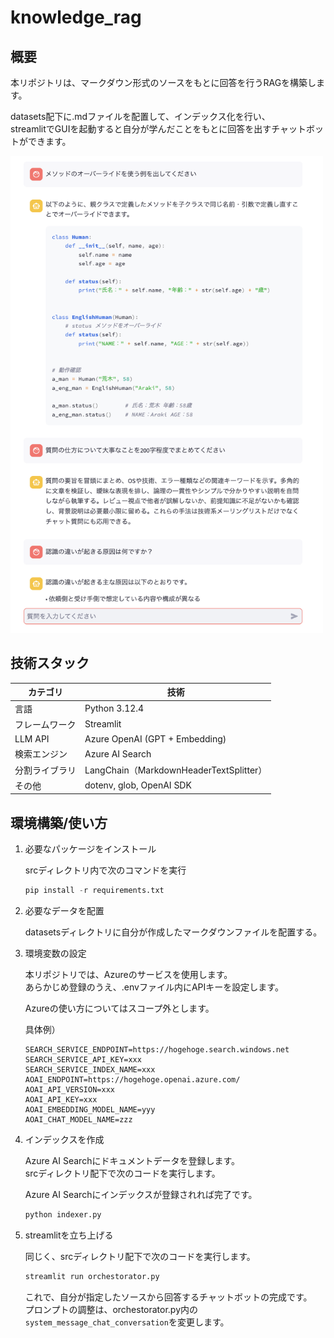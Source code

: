 # knowledge_rag

## 概要

本リポジトリは、マークダウン形式のソースをもとに回答を行うRAGを構築します。  

datasets配下に.mdファイルを配置して、インデックス化を行い、  
streamlitでGUIを起動すると自分が学んだことをもとに回答を出すチャットボットができます。

<img src="images/demo_image.png" alt="代替テキスト" width="500">

## 技術スタック

| カテゴリ       | 技術                     |
|----------------|--------------------------|
| 言語           | Python 3.12.4               |
| フレームワーク | Streamlit                |
| LLM API        | Azure OpenAI (GPT + Embedding) |
| 検索エンジン   | Azure AI Search          |
| 分割ライブラリ | LangChain（MarkdownHeaderTextSplitter）|
| その他         | dotenv, glob, OpenAI SDK |


## 環境構築/使い方

1. 必要なパッケージをインストール

    srcディレクトリ内で次のコマンドを実行

    ```py
    pip install -r requirements.txt
    ```

2. 必要なデータを配置

    datasetsディレクトリに自分が作成したマークダウンファイルを配置する。

3. 環境変数の設定

    本リポジトリでは、Azureのサービスを使用します。  
    あらかじめ登録のうえ、.envファイル内にAPIキーを設定します。

    Azureの使い方についてはスコープ外とします。

    具体例）
    
    ```
    SEARCH_SERVICE_ENDPOINT=https://hogehoge.search.windows.net
    SEARCH_SERVICE_API_KEY=xxx
    SEARCH_SERVICE_INDEX_NAME=xxx
    AOAI_ENDPOINT=https://hogehoge.openai.azure.com/
    AOAI_API_VERSION=xxx
    AOAI_API_KEY=xxx
    AOAI_EMBEDDING_MODEL_NAME=yyy
    AOAI_CHAT_MODEL_NAME=zzz
    ```

4. インデックスを作成

    Azure AI Searchにドキュメントデータを登録します。  
    srcディレクトリ配下で次のコードを実行します。

    Azure AI Searchにインデックスが登録されれば完了です。

    ```py
    python indexer.py 
    ```

5. streamlitを立ち上げる

    同じく、srcディレクトリ配下で次のコードを実行します。

    ```py
    streamlit run orchestorator.py
    ```

    これで、自分が指定したソースから回答するチャットボットの完成です。  
    プロンプトの調整は、orchestorator.py内の`system_message_chat_conversation`を変更します。

